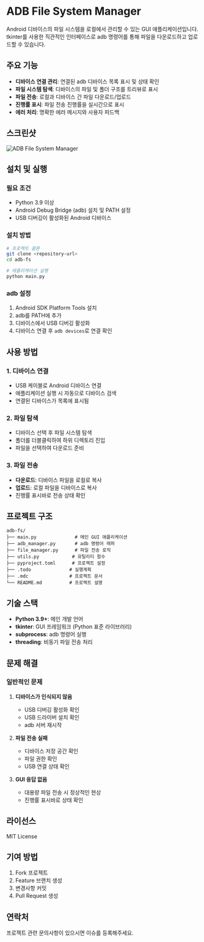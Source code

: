 # ADB File System Manager

Android 디바이스의 파일 시스템을 로컬에서 관리할 수 있는 GUI 애플리케이션입니다. tkinter를 사용한 직관적인 인터페이스로 adb 명령어를 통해 파일을 다운로드하고 업로드할 수 있습니다.

## 주요 기능

- **디바이스 연결 관리**: 연결된 adb 디바이스 목록 표시 및 상태 확인
- **파일 시스템 탐색**: 디바이스의 파일 및 폴더 구조를 트리뷰로 표시
- **파일 전송**: 로컬과 디바이스 간 파일 다운로드/업로드
- **진행률 표시**: 파일 전송 진행률을 실시간으로 표시
- **에러 처리**: 명확한 에러 메시지와 사용자 피드백

## 스크린샷

![ADB File System Manager](screenshot.png)

## 설치 및 실행

### 필요 조건

- Python 3.9 이상
- Android Debug Bridge (adb) 설치 및 PATH 설정
- USB 디버깅이 활성화된 Android 디바이스

### 설치 방법

```bash
# 프로젝트 클론
git clone <repository-url>
cd adb-fs

# 애플리케이션 실행
python main.py
```

### adb 설정

1. Android SDK Platform Tools 설치
2. adb를 PATH에 추가
3. 디바이스에서 USB 디버깅 활성화
4. 디바이스 연결 후 `adb devices`로 연결 확인

## 사용 방법

### 1. 디바이스 연결
- USB 케이블로 Android 디바이스 연결
- 애플리케이션 실행 시 자동으로 디바이스 검색
- 연결된 디바이스가 목록에 표시됨

### 2. 파일 탐색
- 디바이스 선택 후 파일 시스템 탐색
- 폴더를 더블클릭하여 하위 디렉토리 진입
- 파일을 선택하여 다운로드 준비

### 3. 파일 전송
- **다운로드**: 디바이스 파일을 로컬로 복사
- **업로드**: 로컬 파일을 디바이스로 복사
- 진행률 표시바로 전송 상태 확인

## 프로젝트 구조

```
adb-fs/
├── main.py              # 메인 GUI 애플리케이션
├── adb_manager.py       # adb 명령어 래퍼
├── file_manager.py      # 파일 전송 로직
├── utils.py            # 유틸리티 함수
├── pyproject.toml      # 프로젝트 설정
├── .todo              # 실행계획
├── .mdc               # 프로젝트 문서
└── README.md          # 프로젝트 설명
```

## 기술 스택

- **Python 3.9+**: 메인 개발 언어
- **tkinter**: GUI 프레임워크 (Python 표준 라이브러리)
- **subprocess**: adb 명령어 실행
- **threading**: 비동기 파일 전송 처리

## 문제 해결

### 일반적인 문제

1. **디바이스가 인식되지 않음**
   - USB 디버깅 활성화 확인
   - USB 드라이버 설치 확인
   - adb 서버 재시작

2. **파일 전송 실패**
   - 디바이스 저장 공간 확인
   - 파일 권한 확인
   - USB 연결 상태 확인

3. **GUI 응답 없음**
   - 대용량 파일 전송 시 정상적인 현상
   - 진행률 표시바로 상태 확인

## 라이선스

MIT License

## 기여 방법

1. Fork 프로젝트
2. Feature 브랜치 생성
3. 변경사항 커밋
4. Pull Request 생성

## 연락처

프로젝트 관련 문의사항이 있으시면 이슈를 등록해주세요.
